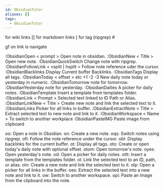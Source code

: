 ```yaml
---
id: ObsidianTutor
aliases: []
tags:
  - ObsidianTutor
---
```


for wiki links [[
for markdown links [
for tag (ripgrep) #

gf on link is navigate

:ObsidianOpen  < prompt > Open note in obsidian.
:ObsidianNew < Title > Open new note.
:ObsidianQuickSwitch Change note with ripgrep.
:ObsidianFollowLink < vsplit | hsplit > Follow note reference uder the cursor.
:ObsidianBlacklinks Display Current buffer Backlinks.
:ObsidianTags  Display all tags.
:ObsidianToday < offset  > etc +1 -2 -3   New daily note today or yesterday in numeric.
:ObsidianTomorrow note for tomorrow.
:ObsidianYesterday note for yesterday.
:ObsidianDailies  A picker for daily notes.
:ObsidianTemplate Insert a template from templates folder.
:ObsidianLink  < Prompt > Selected text linked to ID Path or Alias.
:ObsidianLinkNew < Title > Create new note and link the selected text to it.
:ObsidianLinks Picker for all links in buffer.
:ObsidianExtractNote < Title >  Extract selected text to new note and link to it.
:ObsidianWorkspace < Name > To switch to another workplace
:ObsidianPasteIMG Paste image from clipboard

oo: Open a note in Obsidian.
on: Create a new note.
oqs: Switch notes using ripgrep.
ofl: Follow the note reference under the cursor.
obl: Display backlinks for the current buffer.
ot: Display all tags.
oto: Create or open today's daily note with optional offset.
otom: Open tomorrow's note.
oyes: Open yesterday's note.
od: Open a picker for daily notes.
otlt: Insert a template from the templates folder.
ol: Link the selected text to an ID, path, or alias.
oln: Create a new note and link the selected text to it.
olp: Open a picker for all links in the buffer.
oex: Extract the selected text into a new note and link to it.
ow: Switch to another workspace.
opi: Paste an image from the clipboard into the note.
